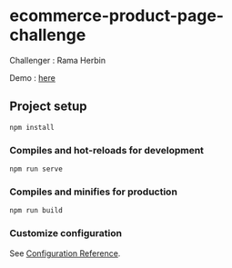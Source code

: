 # ecommerce-product-page-challenge

Challenger : Rama Herbin

Demo : [here](https://frontendmentor-ecommerce-product-page-peach.vercel.app/#/) 

## Project setup
```
npm install
```

### Compiles and hot-reloads for development
```
npm run serve
```

### Compiles and minifies for production
```
npm run build
```

### Customize configuration
See [Configuration Reference](https://cli.vuejs.org/config/).
